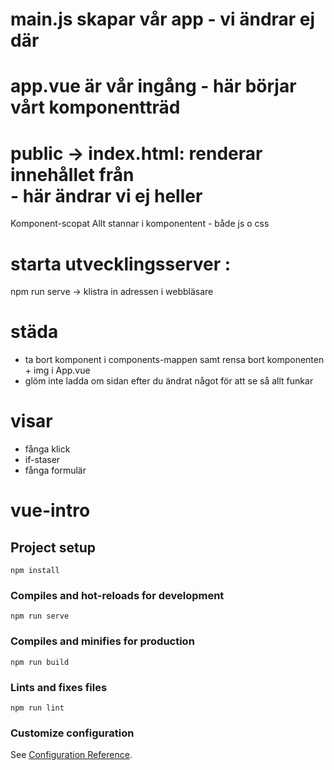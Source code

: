 # main.js skapar vår app - vi ändrar ej där
# app.vue är vår ingång - här börjar vårt komponentträd
# public -> index.html: renderar innehållet från <div id="app"></div> - här ändrar vi ej heller

Komponent-scopat
Allt stannar i komponentent - både js o css

# starta utvecklingsserver :
npm run serve -> klistra in adressen i webbläsare

# städa
- ta bort komponent i components-mappen samt rensa bort komponenten + img i App.vue
- glöm inte ladda om sidan efter du ändrat något för att se så allt funkar

# visar
- fånga klick
- if-staser
- fånga formulär

# vue-intro

## Project setup
```
npm install
```

### Compiles and hot-reloads for development
```
npm run serve
```

### Compiles and minifies for production
```
npm run build
```

### Lints and fixes files
```
npm run lint
```

### Customize configuration
See [Configuration Reference](https://cli.vuejs.org/config/).
